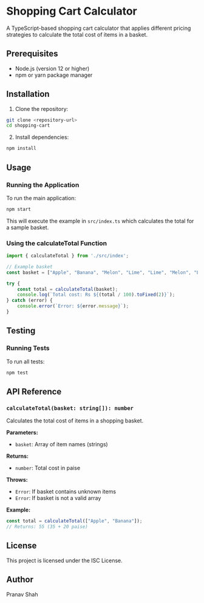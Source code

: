 # Shopping Cart Calculator

A TypeScript-based shopping cart calculator that applies different pricing strategies to calculate the total cost of items in a basket.

## Prerequisites

- Node.js (version 12 or higher)
- npm or yarn package manager

## Installation

1. Clone the repository:
```bash
git clone <repository-url>
cd shopping-cart
```

2. Install dependencies:
```bash
npm install
```

## Usage

### Running the Application

To run the main application:
```bash
npm start
```

This will execute the example in `src/index.ts` which calculates the total for a sample basket.

### Using the calculateTotal Function

```typescript
import { calculateTotal } from './src/index';

// Example basket
const basket = ["Apple", "Banana", "Melon", "Lime", "Lime", "Melon", "Lime"];

try {
    const total = calculateTotal(basket);
    console.log(`Total cost: Rs ${(total / 100).toFixed(2)}`);
} catch (error) {
    console.error(`Error: ${error.message}`);
}
```

## Testing

### Running Tests

To run all tests:
```bash
npm test
```

## API Reference

### `calculateTotal(basket: string[]): number`

Calculates the total cost of items in a shopping basket.

**Parameters:**
- `basket`: Array of item names (strings)

**Returns:**
- `number`: Total cost in paise

**Throws:**
- `Error`: If basket contains unknown items
- `Error`: If basket is not a valid array

**Example:**
```typescript
const total = calculateTotal(["Apple", "Banana"]);
// Returns: 55 (35 + 20 paise)
```


## License

This project is licensed under the ISC License.

## Author

Pranav Shah
